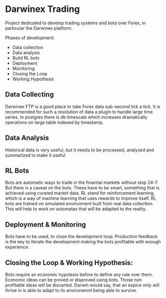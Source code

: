 # Darwinex Trading

Project dedicated to develop trading systems and bots over Forex, in particular the Darwinex platform. 

Phases of development:

* Data collection
* Data analysis
* Build RL bots
* Deployment
* Monitoring
* Closing the Loop 
* Working Hypothesis

## Data Collecting

Darwinex FTP is a good place to take Forex data sub-second tick a tick. It is recommended for such a resolution of data a plugin to handle large time series. In postgres there is db timescale which increases dramatically operations on large table indexed by timestamp. 

## Data Analysis

Historical data is very useful, but it needs to be processed, analysed and summarized to make it useful

## RL Bots

Bots are automatic ways to trade in the finantial markets without stop 24-7. But there is a caveat on the bots. These have to be smart, something that is achieved using curated market data. RL stand for reinforcement learning, which is a way of machine learning that uses rewards to improve itself. RL bots are trained on simulated environment built from real data collection. This will help to work on automatas that will be adapted to the reality.

## Deployment & Monitoring

Bots have to be used, to close the development loop. Production feedback is the key to iterate the development making the bots profitable with enough experience.

## Closing the Loop & Working Hypothesis: 

Bots require an economic hypotesis before to define any rule over them. Economic ideas can be proved or disproved using bots. Those non profitable ideas will be discarted. Darwin would say, that an espice only will thrive in is able to adapt to its environemnt being able to survive. 


